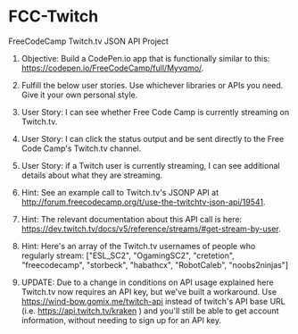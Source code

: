 # FCC-Twitch
FreeCodeCamp Twitch.tv JSON API Project

1. Objective: Build a CodePen.io app that is functionally similar to this: https://codepen.io/FreeCodeCamp/full/Myvqmo/.

1. Fulfill the below user stories. Use whichever libraries or APIs you need. Give it your own personal style.

1. User Story: I can see whether Free Code Camp is currently streaming on Twitch.tv.

1. User Story: I can click the status output and be sent directly to the Free Code Camp's Twitch.tv channel.

1. User Story: if a Twitch user is currently streaming, I can see additional details about what they are streaming.

1. Hint: See an example call to Twitch.tv's JSONP API at http://forum.freecodecamp.org/t/use-the-twitchtv-json-api/19541.

1. Hint: The relevant documentation about this API call is here: https://dev.twitch.tv/docs/v5/reference/streams/#get-stream-by-user.

1. Hint: Here's an array of the Twitch.tv usernames of people who regularly stream: ["ESL_SC2", "OgamingSC2", "cretetion", "freecodecamp", "storbeck", "habathcx", "RobotCaleb", "noobs2ninjas"]

1. UPDATE: Due to a change in conditions on API usage explained here Twitch.tv now requires an API key, but we've built a workaround. Use https://wind-bow.gomix.me/twitch-api instead of twitch's API base URL (i.e. https://api.twitch.tv/kraken ) and you'll still be able to get account information, without needing to sign up for an API key.
